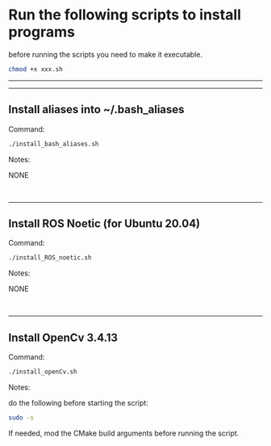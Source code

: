 # Run the following scripts to install programs
before running the scripts you need to make it executable.

```bash
chmod +x xxx.sh
```

---
---

## Install aliases into ~/.bash_aliases
Command:
```bash
./install_bash_aliases.sh
```

Notes:

NONE

<br>

---

## Install ROS Noetic (for Ubuntu 20.04)
Command:
```bash
./install_ROS_noetic.sh
```

Notes:

NONE

<br>

---

## Install OpenCv 3.4.13
Command:
```bash
./install_openCv.sh
```

Notes:

do the following before starting the script:
```bash
sudo -s
```

If needed, mod the CMake build arguments before running the script.

<br>